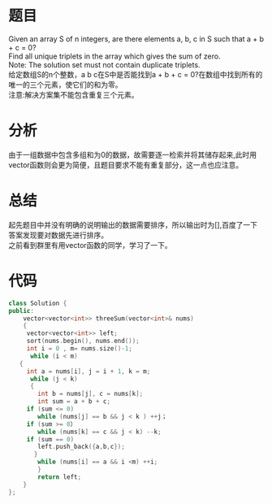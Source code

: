 # 题目
Given an array S of n integers, are there elements a, b, c in S such that a + b + c = 0?\
Find all unique triplets in the array which gives the sum of zero.\
Note: The solution set must not contain duplicate triplets.\
给定数组S的n个整数，a b c在S中是否能找到a + b + c = 0?在数组中找到所有的唯一的三个元素，使它们的和为零。\
注意:解决方案集不能包含重复三个元素。
# 分析
由于一组数据中包含多组和为0的数据，故需要逐一检索并将其储存起来,此时用vector函数则会更为简便，且题目要求不能有重复部分，这一点也应注意。
 # 总结
起先题目中并没有明确的说明输出的数据需要排序，所以输出时为[],百度了一下答案发现要对数据先进行排序。\
之前看到群里有用vector函数的同学，学习了一下。
# 代码
```cpp
class Solution {
public:
    vector<vector<int>> threeSum(vector<int>& nums)
    {
     vector<vector<int>> left; 
     sort(nums.begin(), nums.end());
     int i = 0 , m= nums.size()-1;
      while (i < m)
   {
     int a = nums[i], j = i + 1, k = m;
      while (j < k)
      {
        int b = nums[j], c = nums[k];
        int sum = a + b + c;
     if (sum <= 0) 
        while (nums[j] == b && j < k ) ++j；
     if (sum >= 0）              
        while (nums[k] == c && j < k) --k;
     if (sum == 0)
        left.push_back({a,b,c});
       }
        while (nums[i] == a && i <m) ++i;
        }
        return left;        
    }
};
